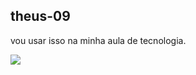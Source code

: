 ## theus-09

vou usar isso na minha aula de tecnologia.

![](https://media.tenor.com/fw-dHx79TOUAAAAM/football-logo.gif)
